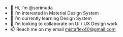 - 👋 Hi, I’m @sorimuda
- 👀 I’m interested in Material Design System
- 🌱 I’m currently learning Design System
- 💞️ I’m looking to collaborate on  UI / UX Design work
- 📫 Reach me on my email mistaflex40@gmail.com

<!---
sorimuda/sorimuda is a ✨ special ✨ repository because its `README.md` (this file) appears on your GitHub profile.
You can click the Preview link to take a look at your changes.
--->
